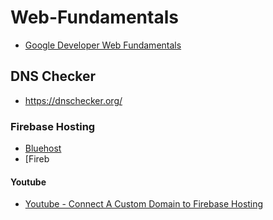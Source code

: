 # Web-Fundamentals
* [Google Developer Web Fundamentals](https://developers.google.com/web/fundamentals/app-install-banners/)

## DNS Checker
* https://dnschecker.org/

### Firebase Hosting
* [Bluehost](https://my.bluehost.com/cgi/dm/zoneedit)
* [Fireb

#### Youtube
* [Youtube - Connect A Custom Domain to Firebase Hosting](https://www.youtube.com/watch?v=Bcn5e57PpUc)
